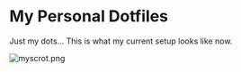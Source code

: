 
My Personal Dotfiles
====================

Just my dots... This is what my current setup looks like now.

![myscrot.png](myscrot.png)
